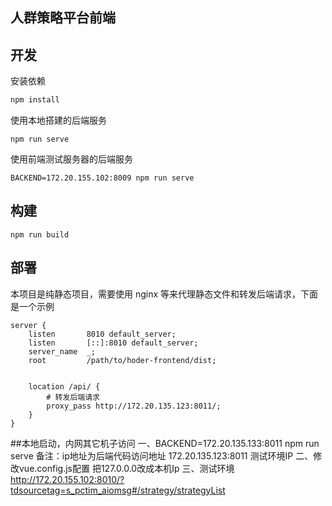 人群策略平台前端
---

## 开发
安装依赖
```bash
npm install
```

使用本地搭建的后端服务
```
npm run serve
```

使用前端测试服务器的后端服务
```
BACKEND=172.20.155.102:8009 npm run serve
```

## 构建
```
npm run build

```
## 部署
本项目是纯静态项目，需要使用 nginx 等来代理静态文件和转发后端请求，下面是一个示例
```
server {
    listen       8010 default_server;
    listen       [::]:8010 default_server;
    server_name  _;
    root         /path/to/hoder-frontend/dist;


    location /api/ {
        # 转发后端请求
        proxy_pass http://172.20.135.123:8011/;
    }
}

```
##本地启动，内网其它机子访问
一、BACKEND=172.20.135.133:8011 npm run serve
备注：ip地址为后端代码访问地址 172.20.135.123:8011 测试环境IP
二、修改vue.config.js配置
把127.0.0.0改成本机Ip
三、测试环境
http://172.20.155.102:8010/?tdsourcetag=s_pctim_aiomsg#/strategy/strategyList
